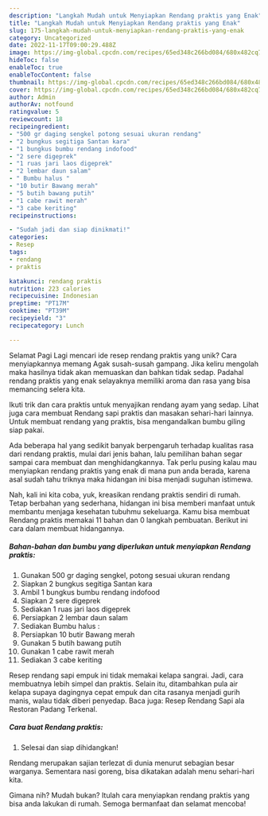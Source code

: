 ```yaml
---
description: "Langkah Mudah untuk Menyiapkan Rendang praktis yang Enak"
title: "Langkah Mudah untuk Menyiapkan Rendang praktis yang Enak"
slug: 175-langkah-mudah-untuk-menyiapkan-rendang-praktis-yang-enak
category: Uncategorized
date: 2022-11-17T09:00:29.488Z
image: https://img-global.cpcdn.com/recipes/65ed348c266bd084/680x482cq70/rendang-praktis-foto-resep-utama.jpg
hideToc: false
enableToc: true
enableTocContent: false
thumbnail: https://img-global.cpcdn.com/recipes/65ed348c266bd084/680x482cq70/rendang-praktis-foto-resep-utama.jpg
cover: https://img-global.cpcdn.com/recipes/65ed348c266bd084/680x482cq70/rendang-praktis-foto-resep-utama.jpg
author: Admin
authorAv: notfound
ratingvalue: 5
reviewcount: 18
recipeingredient:
- "500 gr daging sengkel potong sesuai ukuran rendang"
- "2 bungkus segitiga Santan kara"
- "1 bungkus bumbu rendang indofood"
- "2 sere digeprek"
- "1 ruas jari laos digeprek"
- "2 lembar daun salam"
- " Bumbu halus "
- "10 butir Bawang merah"
- "5 butih bawang putih"
- "1 cabe rawit merah"
- "3 cabe keriting"
recipeinstructions:

- "Sudah jadi dan siap dinikmati!"
categories:
- Resep
tags:
- rendang
- praktis

katakunci: rendang praktis 
nutrition: 223 calories
recipecuisine: Indonesian
preptime: "PT17M"
cooktime: "PT39M"
recipeyield: "3"
recipecategory: Lunch

---
```



Selamat Pagi Lagi mencari ide resep rendang praktis yang unik? Cara menyiapkannya memang Agak susah-susah gampang. Jika keliru mengolah maka hasilnya tidak akan memuaskan dan bahkan tidak sedap. Padahal rendang praktis yang enak selayaknya memiliki aroma dan rasa yang bisa memancing selera kita.


Ikuti trik dan cara praktis untuk menyajikan rendang ayam yang sedap. Lihat juga cara membuat Rendang sapi praktis dan masakan sehari-hari lainnya. Untuk membuat rendang yang praktis, bisa mengandalkan bumbu giling siap pakai.

Ada beberapa hal yang sedikit banyak berpengaruh terhadap kualitas rasa dari rendang praktis, mulai dari jenis bahan, lalu pemilihan bahan segar sampai cara membuat dan menghidangkannya. Tak perlu pusing kalau mau menyiapkan rendang praktis yang enak di mana pun anda berada, karena asal sudah tahu triknya maka hidangan ini bisa menjadi suguhan istimewa.


Nah, kali ini kita coba, yuk, kreasikan rendang praktis sendiri di rumah. Tetap berbahan yang sederhana, hidangan ini bisa memberi manfaat untuk membantu menjaga kesehatan tubuhmu sekeluarga. Kamu bisa membuat Rendang praktis memakai 11 bahan dan 0 langkah pembuatan. Berikut ini cara dalam membuat hidangannya.

<!--inarticleads1-->

##### Bahan-bahan dan bumbu yang diperlukan untuk menyiapkan Rendang praktis:

1. Gunakan 500 gr daging sengkel, potong sesuai ukuran rendang
1. Siapkan 2 bungkus segitiga Santan kara
1. Ambil 1 bungkus bumbu rendang indofood
1. Siapkan 2 sere digeprek
1. Sediakan 1 ruas jari laos digeprek
1. Persiapkan 2 lembar daun salam
1. Sediakan  Bumbu halus :
1. Persiapkan 10 butir Bawang merah
1. Gunakan 5 butih bawang putih
1. Gunakan 1 cabe rawit merah
1. Sediakan 3 cabe keriting


Resep rendang sapi empuk ini tidak memakai kelapa sangrai. Jadi, cara membuatnya lebih simpel dan praktis. Selain itu, ditambahkan pula air kelapa supaya dagingnya cepat empuk dan cita rasanya menjadi gurih manis, walau tidak diberi penyedap. Baca juga: Resep Rendang Sapi ala Restoran Padang Terkenal. 

<!--inarticleads2-->

##### Cara buat Rendang praktis:


1. Selesai dan siap dihidangkan!

Rendang merupakan sajian terlezat di dunia menurut sebagian besar warganya. Sementara nasi goreng, bisa dikatakan adalah menu sehari-hari kita. 

Gimana nih? Mudah bukan? Itulah cara menyiapkan rendang praktis yang bisa anda lakukan di rumah. Semoga bermanfaat dan selamat mencoba!
